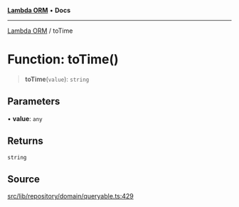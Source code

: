 [**Lambda ORM**](../README.md) • **Docs**

***

[Lambda ORM](../README.md) / toTime

# Function: toTime()

> **toTime**(`value`): `string`

## Parameters

• **value**: `any`

## Returns

`string`

## Source

[src/lib/repository/domain/queryable.ts:429](https://github.com/lambda-orm/lambdaorm-base/blob/a635589f3d58a8022cbddf078d76ce5a7a0b2137/src/lib/repository/domain/queryable.ts#L429)
